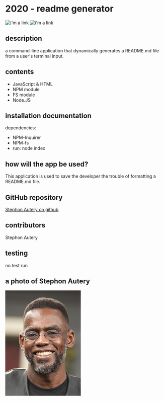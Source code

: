 # 2020 - readme generator 
 ![i'm a link](https://img.shields.io/badge/Stephon_Autery-let's_begin_here_...-goldenrod.svg) ![i'm a link](https://img.shields.io/badge/license-MIT-blue.svg) 
 ## description 
 a command-line application that dynamically generates a README.md file from a user's terminal input. 
 ## contents 
 
 
 - JavaScript & HTML 
 - NPM module 
 - FS module 
 - Node.JS 
 ## installation documentation 
 dependencies: 
 - NPM-Inquirer 
 - NPM-fs 
 - run: node index 
 ## how will the app be used? 
  
 This application is used to save the developer the trouble of formatting a README.md file.  
 ## GitHub repository 
 [Stephon Autery on github](https://github.com/StephonAutery/2020-readme-generator) 
 ## contributors 
 Stephon Autery 
 ## testing 
 no test run 
 
 
 ## a photo of Stephon Autery 
 
 
 ![i'm a link](./images/stephon-headshot-garden.jpg)